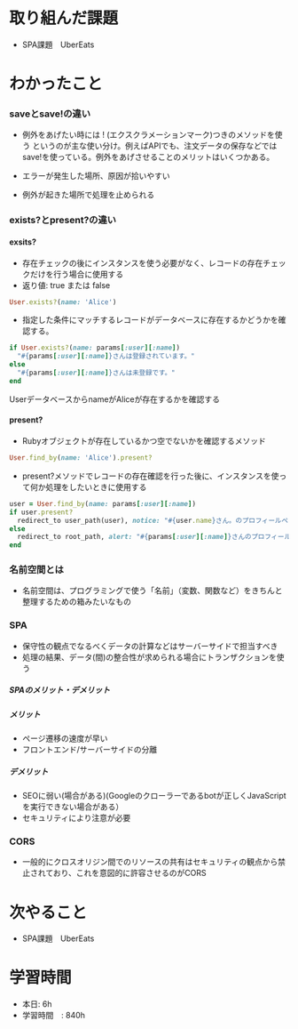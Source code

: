 # 取り組んだ課題
- SPA課題　UberEats
# わかったこと
### saveとsave!の違い
- 例外をあげたい時には ! (エクスクラメーションマーク)つきのメソッドを使う というのが主な使い分け。例えばAPIでも、注文データの保存などではsave!を使っている。例外をあげさせることのメリットはいくつかある。

- エラーが発生した場所、原因が拾いやすい
- 例外が起きた場所で処理を止められる
### exists?とpresent?の違い
#### exsits?
- 存在チェックの後にインスタンスを使う必要がなく、レコードの存在チェックだけを行う場合に使用する
- 返り値: true または false
```ruby
User.exists?(name: 'Alice')
```
- 指定した条件にマッチするレコードがデータベースに存在するかどうかを確認する。
```ruby
if User.exists?(name: params[:user][:name])
  "#{params[:user][:name]}さんは登録されています。"
else
  "#{params[:user][:name]}さんは未登録です。"
end
```
UserデータベースからnameがAliceが存在するかを確認する
#### present?
- Rubyオブジェクトが存在しているかつ空でないかを確認するメソッド
```ruby
User.find_by(name: 'Alice').present?
```
- present?メソッドでレコードの存在確認を行った後に、インスタンスを使って何か処理をしたいときに使用する
```ruby
user = User.find_by(name: params[:user][:name])
if user.present?
  redirect_to user_path(user), notice: "#{user.name}さん。のプロフィールページへようこそ"
else
  redirect_to root_path, alert: "#{params[:user][:name]}さんのプロフィールは見つかりませんでした。"
end
```

### 名前空間とは
- 名前空間は、プログラミングで使う「名前」（変数、関数など）をきちんと整理するための箱みたいなもの
### SPA
- 保守性の観点でなるべくデータの計算などはサーバーサイドで担当すべき
- 処理の結果、データ(間)の整合性が求められる場合にトランザクションを使う
##### SPAのメリット・デメリット
##### メリット
- ページ遷移の速度が早い
- フロントエンド/サーバーサイドの分離
##### デメリット
- SEOに弱い(場合がある)(Googleのクローラーであるbotが正しくJavaScriptを実行できない場合がある）
- セキュリティにより注意が必要
### CORS
- 一般的にクロスオリジン間でのリソースの共有はセキュリティの観点から禁止されており、これを意図的に許容させるのがCORS

# 次やること
- SPA課題　UberEats
# 学習時間
- 本日: 6h
- 学習時間　: 840h

